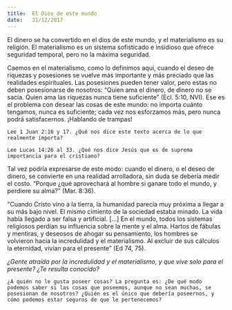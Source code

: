 ```yaml
---
title:  El Dios de este mundo
date:   31/12/2017
---
```


El dinero se ha convertido en el dios de este mundo, y el materialismo es su religión. El materialismo es un sistema sofisticado e insidioso que ofrece seguridad temporal, pero no la máxima seguridad.

Caemos en el materialismo, como lo definimos aquí, cuando el deseo de riquezas y posesiones se vuelve más importante y más preciado que las realidades espirituales. Las posesiones pueden tener valor, pero estas no deben posesionarse de nosotros: “Quien ama el dinero, de dinero no se sacia. Quien ama las riquezas nunca tiene suficiente” (Ecl. 5:10, NVI). Ese es el problema con desear las cosas de este mundo: no importa cuánto tengamos, nunca es suficiente; cada vez nos esforzamos más, pero nunca podrá satisfacernos. ¡Hablando de trampas! 

`Lee 1 Juan 2:16 y 17. ¿Qué nos dice este texto acerca de lo que realmente importa?`

`Lee Lucas 14:26 al 33. ¿Qué nos dice Jesús que es de suprema importancia para el cristiano?`

Tal vez podría expresarse de este modo: cuando el dinero, o el deseo de dinero, se convierte en una realidad arrolladora, sin duda se debería medir el costo. “Porque ¿qué aprovechará al hombre si ganare todo el mundo, y perdiere su alma?” (Mar. 8:36). 

“Cuando Cristo vino a la tierra, la humanidad parecía muy próxima a llegar a su más bajo nivel. El mismo cimiento de la sociedad estaba minado. La vida había llegado a ser falsa y artificial. [...] En el mundo, todos los sistemas religiosos perdían su influencia sobre la mente y el alma. Hartos de fábulas y mentiras, y deseosos de ahogar su pensamiento, los hombres se volvieron hacia la incredulidad y el materialismo. Al excluir de sus cálculos la eternidad, vivían para el presente” (Ed 74, 75). 

*¿Gente atraída por la incredulidad y el materialismo, y que vive solo para el presente? ¿Te resulta conocido?*

`¿A quién no le gusta poseer cosas? La pregunta es: ¿De qué modo podemos saber si las cosas que poseemos, aunque no sean muchas, se posesionan de nosotros? ¿Quién es el único que debería poseernos, y cómo podemos estar seguros de que le pertenecemos?`